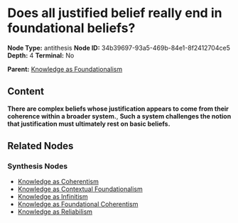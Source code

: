 # Does all justified belief really end in foundational beliefs?

**Node Type:** antithesis
**Node ID:** 34b39697-93a5-469b-84e1-8f2412704ce5
**Depth:** 4
**Terminal:** No

**Parent:** [Knowledge as Foundationalism](knowledge-as-foundationalism-synthesis-569a8d0a-d9b3-4966-a1b6-d99a03c462a8.md)

## Content

**There are complex beliefs whose justification appears to come from their coherence within a broader system.**, **Such a system challenges the notion that justification must ultimately rest on basic beliefs.**

## Related Nodes

### Synthesis Nodes

- [Knowledge as Coherentism](knowledge-as-coherentism-synthesis-7f00f7c9-a047-43d3-a786-9802703d792b.md)
- [Knowledge as Contextual Foundationalism](knowledge-as-contextual-foundationalism-synthesis-7472a676-756e-4100-991c-a1f3f5ec9b80.md)
- [Knowledge as Infinitism](knowledge-as-infinitism-synthesis-c95d782d-0d27-4bb4-b0fc-9779d464a628.md)
- [Knowledge as Foundational Coherentism](knowledge-as-foundational-coherentism-synthesis-25b15506-5234-4b91-942c-f6760bbaa9c6.md)
- [Knowledge as Reliabilism](knowledge-as-reliabilism-synthesis-f9989005-c9d2-4f9e-9328-bf33186a005c.md)
